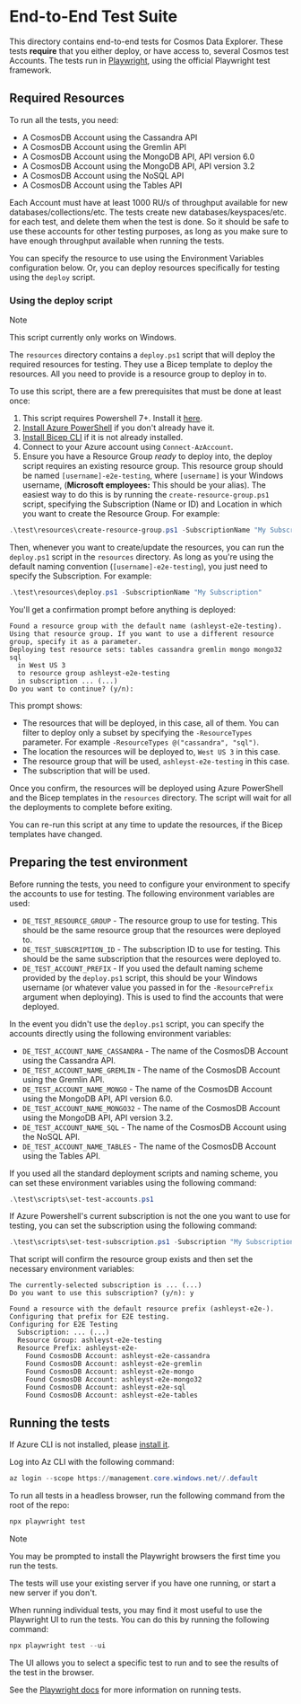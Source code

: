 # End-to-End Test Suite

This directory contains end-to-end tests for Cosmos Data Explorer.
These tests **require** that you either deploy, or have access to, several Cosmos test Accounts.
The tests run in [Playwright](https://playwright.dev/), using the official Playwright test framework.

## Required Resources

To run all the tests, you need:

* A CosmosDB Account using the Cassandra API
* A CosmosDB Account using the Gremlin API
* A CosmosDB Account using the MongoDB API, API version 6.0
* A CosmosDB Account using the MongoDB API, API version 3.2
* A CosmosDB Account using the NoSQL API
* A CosmosDB Account using the Tables API

Each Account must have at least 1000 RU/s of throughput available for new databases/collections/etc.
The tests create new databases/keyspaces/etc. for each test, and delete them when the test is done.
So it should be safe to use these accounts for other testing purposes, as long as you make sure to have enough throughput available when running the tests.

You can specify the resource to use using the Environment Variables configuration below.
Or, you can deploy resources specifically for testing using the `deploy` script.

### Using the deploy script

> [!NOTE]
> This script currently only works on Windows.

The `resources` directory contains a `deploy.ps1` script that will deploy the required resources for testing.
They use a Bicep template to deploy the resources.
All you need to provide is a resource group to deploy in to.

To use this script, there are a few prerequisites that must be done at least once:

1. This script requires Powershell 7+. Install it [here](https://learn.microsoft.com/en-us/powershell/scripting/install/installing-powershell-on-windows).
2. [Install Azure PowerShell](https://learn.microsoft.com/en-us/powershell/azure/install-azps-windows?view=azps-12.0.0&tabs=powershell&pivots=windows-psgallery) if you don't already have it.
3. [Install Bicep CLI](https://learn.microsoft.com/en-us/azure/azure-resource-manager/bicep/install#install-manually) if it is not already installed.
4. Connect to your Azure account using `Connect-AzAccount`.
5. Ensure you have a Resource Group _ready_ to deploy into, the deploy script requires an existing resource group. This resource group should be named `[username]-e2e-testing`, where `[username]` is your Windows username, (**Microsoft employees:** This should be your alias). The easiest way to do this is by running the `create-resource-group.ps1` script, specifying the Subscription (Name or ID) and Location in which you want to create the Resource Group. For example:

```powershell
.\test\resources\create-resource-group.ps1 -SubscriptionName "My Subscription" -Location "West US 3"
```

Then, whenever you want to create/update the resources, you can run the `deploy.ps1` script in the `resources` directory. As long as you're using the default naming convention (`[username]-e2e-testing`), you just need to specify the Subscription. For example:

```powershell
.\test\resources\deploy.ps1 -SubscriptionName "My Subscription"
```

You'll get a confirmation prompt before anything is deployed:

```
Found a resource group with the default name (ashleyst-e2e-testing). Using that resource group. If you want to use a different resource group, specify it as a parameter.
Deploying test resource sets: tables cassandra gremlin mongo mongo32 sql
  in West US 3
  to resource group ashleyst-e2e-testing
  in subscription ... (...)
Do you want to continue? (y/n):
```

This prompt shows:

* The resources that will be deployed, in this case, all of them. You can filter to deploy only a subset by specifying the `-ResourceTypes` parameter. For example `-ResourceTypes @("cassandra", "sql")`.
* The location the resources will be deployed to, `West US 3` in this case.
* The resource group that will be used, `ashleyst-e2e-testing` in this case.
* The subscription that will be used.

Once you confirm, the resources will be deployed using Azure PowerShell and the Bicep templates in the `resources` directory. The script will wait for all the deployments to complete before exiting.

You can re-run this script at any time to update the resources, if the Bicep templates have changed.

## Preparing the test environment

Before running the tests, you need to configure your environment to specify the accounts to use for testing.
The following environment variables are used:

* `DE_TEST_RESOURCE_GROUP` - The resource group to use for testing. This should be the same resource group that the resources were deployed to.
* `DE_TEST_SUBSCRIPTION_ID` - The subscription ID to use for testing. This should be the same subscription that the resources were deployed to.
* `DE_TEST_ACCOUNT_PREFIX` - If you used the default naming scheme provided by the `deploy.ps1` script, this should be your Windows username (or whatever value you passed in for the `-ResourcePrefix` argument when deploying). This is used to find the accounts that were deployed.

In the event you didn't use the `deploy.ps1` script, you can specify the accounts directly using the following environment variables:

* `DE_TEST_ACCOUNT_NAME_CASSANDRA` - The name of the CosmosDB Account using the Cassandra API.
* `DE_TEST_ACCOUNT_NAME_GREMLIN` - The name of the CosmosDB Account using the Gremlin API.
* `DE_TEST_ACCOUNT_NAME_MONGO` - The name of the CosmosDB Account using the MongoDB API, API version 6.0.
* `DE_TEST_ACCOUNT_NAME_MONGO32` - The name of the CosmosDB Account using the MongoDB API, API version 3.2.
* `DE_TEST_ACCOUNT_NAME_SQL` - The name of the CosmosDB Account using the NoSQL API.
* `DE_TEST_ACCOUNT_NAME_TABLES` - The name of the CosmosDB Account using the Tables API.

If you used all the standard deployment scripts and naming scheme, you can set these environment variables using the following command:

```powershell
.\test\scripts\set-test-accounts.ps1
```

If Azure Powershell's current subscription is not the one you want to use for testing, you can set the subscription using the following command:

```powershell
.\test\scripts\set-test-subscription.ps1 -Subscription "My Subscription"
```

That script will confirm the resource group exists and then set the necessary environment variables:

```
The currently-selected subscription is ... (...)
Do you want to use this subscription? (y/n): y

Found a resource with the default resource prefix (ashleyst-e2e-). Configuring that prefix for E2E testing.
Configuring for E2E Testing
  Subscription: ... (...)
  Resource Group: ashleyst-e2e-testing
  Resource Prefix: ashleyst-e2e-
    Found CosmosDB Account: ashleyst-e2e-cassandra
    Found CosmosDB Account: ashleyst-e2e-gremlin
    Found CosmosDB Account: ashleyst-e2e-mongo
    Found CosmosDB Account: ashleyst-e2e-mongo32
    Found CosmosDB Account: ashleyst-e2e-sql
    Found CosmosDB Account: ashleyst-e2e-tables
```

## Running the tests

If Azure CLI is not installed, please [install it](https://learn.microsoft.com/en-us/cli/azure/install-azure-cli).

Log into Az CLI with the following command:

```powershell
az login --scope https://management.core.windows.net//.default
```

To run all tests in a headless browser, run the following command from the root of the repo:

```powershell
npx playwright test
```

> [!NOTE]
> You may be prompted to install the Playwright browsers the first time you run the tests.

The tests will use your existing server if you have one running, or start a new server if you don't.

When running individual tests, you may find it most useful to use the Playwright UI to run the tests.
You can do this by running the following command:

```powershell
npx playwright test --ui
```

The UI allows you to select a specific test to run and to see the results of the test in the browser.

See the [Playwright docs](https://playwright.dev/docs/running-tests) for more information on running tests.
